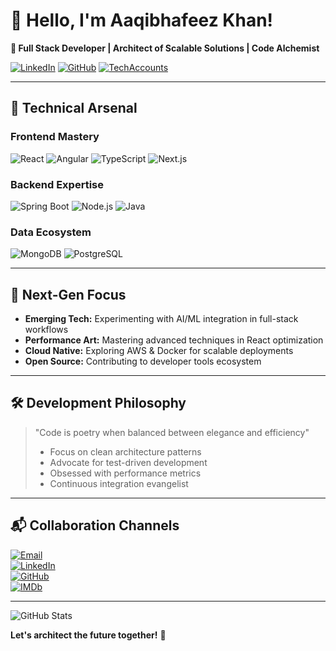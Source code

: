 # 👋 Hello, I'm Aaqibhafeez Khan!  
**🌟 Full Stack Developer | Architect of Scalable Solutions | Code Alchemist**

[![LinkedIn](https://img.shields.io/badge/LinkedIn-Connect-%230A66C2)](https://www.linkedin.com/in/aaqibhafeez-khan-891b7aa4/)
[![GitHub](https://img.shields.io/badge/GitHub-Follow-181717)](https://github.com/AaqibhafeezKhan)
[![TechAccounts](https://img.shields.io/badge/Portfolio-Visit-4D4D4D)](https://my-tech-accounts.vercel.app/)

---

## 🚀 Technical Arsenal

### **Frontend Mastery**  
![React](https://img.shields.io/badge/-React-61DAFB?logo=react&logoColor=white)
![Angular](https://img.shields.io/badge/-Angular-DD0031?logo=angular&logoColor=white)
![TypeScript](https://img.shields.io/badge/-TypeScript-3178C6?logo=typescript&logoColor=white)
![Next.js](https://img.shields.io/badge/-Next.js-000000?logo=next.js&logoColor=white)

### **Backend Expertise**  
![Spring Boot](https://img.shields.io/badge/-Spring%20Boot-6DB33F?logo=springboot&logoColor=white)
![Node.js](https://img.shields.io/badge/-Node.js-339933?logo=nodedotjs&logoColor=white)
![Java](https://img.shields.io/badge/-Java-007396?logo=java&logoColor=white)

### **Data Ecosystem**  
![MongoDB](https://img.shields.io/badge/-MongoDB-47A248?logo=mongodb&logoColor=white)
![PostgreSQL](https://img.shields.io/badge/-PostgreSQL-4169E1?logo=postgresql&logoColor=white)

---

## 🔭 Next-Gen Focus

- **Emerging Tech:** Experimenting with AI/ML integration in full-stack workflows
- **Performance Art:** Mastering advanced techniques in React optimization
- **Cloud Native:** Exploring AWS & Docker for scalable deployments
- **Open Source:** Contributing to developer tools ecosystem

---

## 🛠️ Development Philosophy

> "Code is poetry when balanced between elegance and efficiency"  
> - Focus on clean architecture patterns  
> - Advocate for test-driven development  
> - Obsessed with performance metrics  
> - Continuous integration evangelist

---

## 📬 Collaboration Channels

[![Email](https://img.shields.io/badge/Contact%20Me-aaqibhafeezkhan@gmail.com-%23EA4335)](mailto:aaqibhafeezkhan@gmail.com)  
[![LinkedIn](https://img.shields.io/badge/Professional%20Network-%230A66C2)](https://www.linkedin.com/in/aaqibhafeez-khan-891b7aa4/)  
[![GitHub](https://img.shields.io/badge/Code%20Repository-%23181717)](https://github.com/AaqibhafeezKhan?tab=repositories)  
[![IMDb](https://img.shields.io/badge/IMDb-%23F5C518?style=flat&logo=imdb&logoColor=black)](https://myimdbpolls.netlify.app/)


---


![GitHub Stats](https://github-readme-stats.vercel.app/api?username=AaqibhafeezKhan&show_icons=true&theme=radical)

**Let's architect the future together!** 🚀
